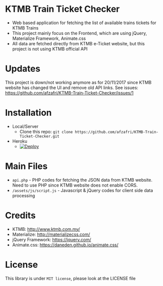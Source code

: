 # KTMB Train Ticket Checker
- Web based application for fetching the list of available trains tickets for KTMB Trains
- This project mainly focus on the Frontend, which are using jQuery, Materialize Framework, Animate.css
- All data are fetched directly from KTMB e-Ticket website, but this project is not using KTMB official API

# Updates
This project is down/not working anymore as for 20/11/2017 since KTMB website has changed the UI and remove old API links.
See issues: https://github.com/afzafri/KTMB-Train-Ticket-Checker/issues/1

# Installation
- Local/Server
  - Clone this repo: ```git clone https://github.com/afzafri/KTMB-Train-Ticket-Checker.git```
- Heroku
  - [![Deploy](https://www.herokucdn.com/deploy/button.svg)](https://heroku.com/deploy)

# Main Files
- ```api.php``` - PHP codes for fetching the JSON data from KTMB website. Need to use PHP since KTMB website does not enable CORS.
- ```/assets/js/script.js``` - Javascript & jQuery codes for client side data processing

# Credits
- KTMB: http://www.ktmb.com.my/
- Materialize: http://materializecss.com/
- jQuery Framework: https://jquery.com/
- Animate.css: https://daneden.github.io/animate.css/

# License
This library is under ```MIT license```, please look at the LICENSE file
